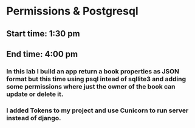 # Permissions & Postgresql
## Start time: 1:30 pm
## End time: 4:00 pm

### In this lab I build an app return a book properties as JSON format but this time using psql intead of sqllite3 and adding some permissions where just the owner of the book can update or delete it.
### I added Tokens to my project and use Cunicorn to run server instead of django.